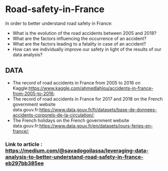 # Road-safety-in-France
In order to better understand road safety in France:
- What is the evolution of the road accidents between 2005 and 2018?
- What are the factors influencing the occurrence of an accident?
- What are the factors leading to a fatality in case of an accident?
- How can we individually improve our safety in light of the results of our data analysis?

## DATA
- The record of road accidents in France from 2005 to 2016 on Kaggle:https://www.kaggle.com/ahmedlahlou/accidents-in-france-from-2005-to-2016;
- The record of road accidents in France for 2017 and 2018 on the French government website data.gouv.fr:https://www.data.gouv.fr/fr/datasets/base-de-donnees-accidents-corporels-de-la-circulation/;
- The French holidays on the French government website data.gouv.fr:https://www.data.gouv.fr/en/datasets/jours-feries-en-france/;

### Link to article : https://medium.com/@savadogoilassa/leveraging-data-analysis-to-better-understand-road-safety-in-france-eb297bb385ee
